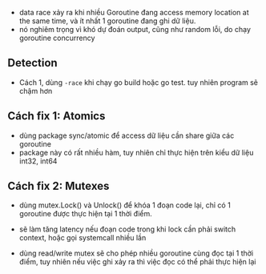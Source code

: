 
- data race xảy ra khi nhiều Goroutine đang access memory location at the same time, và ít nhất 1 goroutine đang ghi dữ liệu. 
- nó nghiêm trọng vì khó dự đoán output, cũng như random lỗi, do chạy goroutine concurrency

## Detection

- Cách 1, dùng ``` -race ``` khi chạy go build hoặc go test. tuy nhiên program sẽ chậm hơn

## Cách fix 1: Atomics

- dùng package sync/atomic để access dữ liệu cần share giữa các goroutine
- package này có rất nhiều hàm, tuy nhiên chỉ thực hiện trên kiểu dữ liệu int32, int64


## Cách fix 2: Mutexes

- dùng mutex.Lock() và Unlock() để khóa 1 đoạn code lại, chỉ có 1 goroutine được thực hiện tại 1 thời điểm. 
- sẽ làm tăng latency nếu đoạn code trong khi lock cần phải switch context, hoặc gọi systemcall nhiều lần

- dùng read/write mutex sẽ cho phép nhiều goroutine cùng đọc tại 1 thời điểm, tuy nhiên nếu việc ghi xảy ra thì việc đọc có thể phải thực hiện lại



